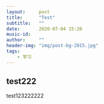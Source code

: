 ```yaml
---
layout:     post
title:      "Test"
subtitle:   ""
date:       2020-07-04 15:20
music-id:    
author:     ""
header-img: "img/post-bg-2015.jpg"
tags:
    - 学习
---
```

## test222

test123222222

